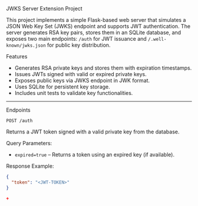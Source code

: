 JWKS Server Extension Project

This project implements a simple Flask-based web server that simulates a JSON Web Key Set (JWKS) endpoint and supports JWT authentication. The server generates RSA key pairs, stores them in an SQLite database, and exposes two main endpoints: `/auth` for JWT issuance and `/.well-known/jwks.json` for public key distribution.

Features

- Generates RSA private keys and stores them with expiration timestamps.
- Issues JWTs signed with valid or expired private keys.
- Exposes public keys via JWKS endpoint in JWK format.
- Uses SQLite for persistent key storage.
- Includes unit tests to validate key functionalities.

---

Endpoints

`POST /auth`

Returns a JWT token signed with a valid private key from the database.

Query Parameters:
- `expired=true` – Returns a token using an expired key (if available).

Response Example:
```json
{
  "token": "<JWT-TOKEN>"
}

+

